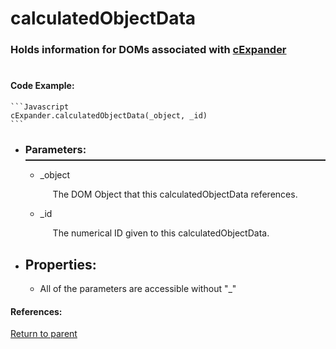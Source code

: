 # <a id="title"/> calculatedObjectData
### <a id="description"/> Holds information for DOMs associated with [cExpander](/README.md)
#

#### <a id="codeexample"/> Code Example:
    ```Javascript
  	cExpander.calculatedObjectData(_object, _id)
  	```
	
* <a id="parameters"/> <h3> Parameters: </h3> <hr style="height:2px;border:none;margin-top: -10px;">

    * <a id="_object"/> _object <p style="padding-left: 20px;"> The DOM Object that this calculatedObjectData references. </p>

    * <a id="_id"/> _id <p style="padding-left: 20px;"> The numerical ID given to this calculatedObjectData. </p>

* <a id="properties"/> <h2> Properties: </h2>

    * <a id="propertiesprefix"/> All of the parameters are accessible without "_" <p style="padding-left: 20px;">  </p>

#### References: 
  
[Return to parent](../README.md)